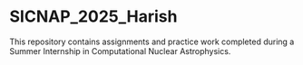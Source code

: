 # SICNAP_2025_Harish
This repository contains assignments and practice work completed during a Summer Internship in Computational Nuclear Astrophysics.
